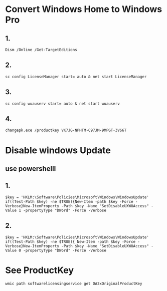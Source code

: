 # Convert Windows Home to  Windows Pro
## 1.
    Dism /Online /Get-TargetEditions
## 2.
    sc config LicenseManager start= auto & net start LicenseManager
## 3.    
    sc config wuauserv start= auto & net start wuauserv
## 4.    
    changepk.exe /productkey VK7JG-NPHTM-C97JM-9MPGT-3V66T


# Disable windows Update 
## use powershelll

## 1.
    $key = 'HKLM:\Software\Policies\Microsoft\Windows\WindowsUpdate'
    if((Test-Path $key) -ne $TRUE){New-Item -path $key -Force -Verbose}New-ItemProperty -Path $key -Name "SetDisableUXWUAccess" -Value 1 -propertyType "DWord" -Force -Verbose

## 2. 
    $key = 'HKLM:\Software\Policies\Microsoft\Windows\WindowsUpdate'
    if((Test-Path $key) -ne $TRUE){ New-Item -path $key -Force -Verbose}New-ItemProperty -Path $key -Name "SetDisableUXWUAccess" -Value 0 -propertyType "DWord" -Force -Verbose
        


# See ProductKey
    wmic path softwarelicensingservice get OA3xOriginalProductKey
